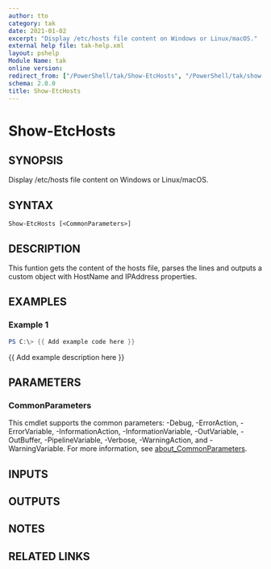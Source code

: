```yaml
---
author: tto
category: tak
date: 2021-01-02
excerpt: "Display /etc/hosts file content on Windows or Linux/macOS."
external help file: tak-help.xml
layout: pshelp
Module Name: tak
online version:
redirect_from: ["/PowerShell/tak/Show-EtcHosts", "/PowerShell/tak/show-etchosts", "/PowerShell/show-etchosts"]
schema: 2.0.0
title: Show-EtcHosts
---
```


# Show-EtcHosts

## SYNOPSIS
Display /etc/hosts file content on Windows or Linux/macOS.

## SYNTAX

```
Show-EtcHosts [<CommonParameters>]
```

## DESCRIPTION
This funtion gets the content of the hosts file, parses the lines and outputs
a custom object with HostName and IPAddress properties.

## EXAMPLES

### Example 1
```powershell
PS C:\> {{ Add example code here }}
```

{{ Add example description here }}

## PARAMETERS

### CommonParameters
This cmdlet supports the common parameters: -Debug, -ErrorAction, -ErrorVariable, -InformationAction, -InformationVariable, -OutVariable, -OutBuffer, -PipelineVariable, -Verbose, -WarningAction, and -WarningVariable. For more information, see [about_CommonParameters](http://go.microsoft.com/fwlink/?LinkID=113216).

## INPUTS

## OUTPUTS

## NOTES

## RELATED LINKS
